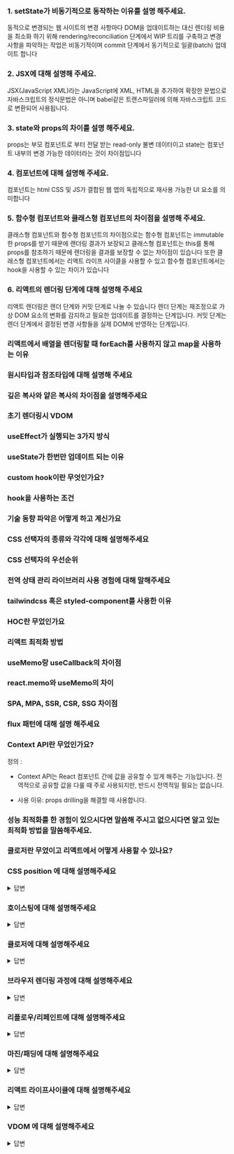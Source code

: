 ### 1. setState가 비동기적으로 동작하는 이유를 설명 해주세요.
동적으로 변경되는 웹 사이트의 변경 사항마다 DOM을 업데이트하는 대신 렌더링 비용을 최소화 하기 위해 
rendering/reconciliation 단계에서 WIP 트리를 구축하고 변경 사항을 파악하는 작업은 비동기적이며 
commit 단계에서 동기적으로 일괄(batch) 업데이트 합니다

### 2. JSX에 대해 설명해 주세요.
JSX(JavaScript XML)라는 JavaScript에 XML, HTML을 추가하여 확장한 문법으로 자바스크립트의 정식문법은 아니며 babel같은 트랜스파일러에 의해 자바스크립트 코드로 변환되어 사용됩니다.

### 3. state와 props의 차이를 설명 해주세요.
props는 부모 컴포넌트로 부터 전달 받는 read-only 불변 데이터이고
state는 컴포넌트 내부의 변경 가능한 데이터라는 것이 차이점입니다

### 4. 컴포넌트에 대해 설명해 주세요.
컴포넌트는 html CSS 및 JS가 결합된 웹 앱의 독립적으로 재사용 가능한 UI 요소를 의미합니다

### 5. 함수형 컴포넌트와 클래스형 컴포넌트의 차이점을 설명해 주세요.
클래스형 컴포넌트와 함수형 컴포넌트의 차이점으로는
함수형 컴포넌트는 immutable한 props를 받기 때문에 랜더링 결과가 보장되고 클래스형 컴포넌트는 this를 통해 props를 참조하기 때문에 렌더링을 결과를 보장할 수 없는 차이점이 있습니다
또한 클래스형 컴포넌트에서는 리액트 라이프 사이클을 사용할 수 있고 함수형 컴포넌트에서는 hook을 사용할 수 있는 차이가 있습니다

### 6. 리액트의 렌더링 단계에 대해 설명해 주세요
리액트 렌더링은 렌더 단계와 커밋 단계로 나눌 수 있습니다
렌더 단계는 재조정으로 가상 DOM 요소의 변화를 감지하고 필요한 업데이트를 결정하는 단계입니다.
커밋 단계는 렌더 단계에서 결정된 변경 사항들을 실제 DOM에 반영하는 단계입니다.

### 리액트에서 배열을 렌더링할 때 forEach를 사용하지 않고 map을 사용하는 이유

### 원시타입과 참조타입에 대해 설명해 주세요

### 깊은 복사와 얕은 복사의 차이점을 설명해주세요	

### 초기 렌더링시 VDOM

### useEffect가 실행되는 3가지 방식

### useState가 한번만 업데이트 되는 이유

### custom hook이란 무엇인가요?

### hook을 사용하는 조건

### 기술 동향 파악은 어떻게 하고 계신가요

### CSS 선택자의 종류와 각각에 대해 설명해주세요

### CSS 선택자의 우선순위

### 전역 상태 관리 라이브러리 사용 경험에 대해 말해주세요

### tailwindcss 혹은 styled-component를 사용한 이유

### HOC란 무었인가요

### 리액트 최적화 방법

### useMemo랑 useCallback의 차이점

### react.memo와 useMemo의 차이

### SPA, MPA, SSR, CSR, SSG 차이점

### flux 패턴에 대해 설명 해주세요

### Context API란 무었인가요?
정의 :
- Context API는 React 컴포넌트 간에 값을 공유할 수 있게 해주는 기능입니다.
  전역적으로 공유할 값을 다룰 때 주로 사용되지만, 반드시 전역적일 필요는 없습니다.

- 사용 이유: props drilling을 해결할 때 사용합니다.

### 성능 최적화를 한 경험이 있으시다면 말씀해 주시고 없으시다면 알고 있는 최적화 방법을 말씀해주세요.

### 클로저란 무었이고 리액트에서 어떻게 사용할 수 있나요?

### CSS position 에 대해 설명해주세요
<details>
<summary>답변</summary>

CSS에서 position 속성은 요소의 위치 지정 방식을 결정하는 중요한 속성입니다. 총 5가지 값(static, relative, absolute, fixed, sticky)을 가질 수 있습니다.  

static (기본값) 정적 위치 지정으로, 기본 렌더링 흐름에 따라 배치됩니다. top, bottom, left, right 속성이 적용되지 않습니다. 

relative 상대 위치 지정으로, 정적 위치에서 top, bottom, left, right 속성에 따라 위치가 이동합니다. 레이아웃에는 영향을 미치지 않습니다. 

absolute 절대 위치 지정으로, 가장 가까운 조상(relative, absolute, fixed 중 하나) 요소를 기준으로 위치가 결정됩니다. 일반 렌더링 흐름에서 벗어납니다. 

fixed 고정 위치 지정으로, 뷰포트(viewport) 기준으로 위치가 결정됩니다. 스크롤에도 영향을 받지 않습니다. 

sticky 스크롤 영역 기반 위치 지정입니다. 평소에는 정상 위치에 있다가, 가로 또는 세로 스크롤 위치가 설정된 위치에 다다르면 고정됩니다.
</details>

### 호이스팅에 대해 설명해주세요
<details>
<summary>답변</summary>

호이스팅은 자바스크립트 실행 컨텍스트가 만들어질 때 발생하는 현상입니다. 실행 컨텍스트가 생성되면 코드가 실행되기에 앞서 변수 및 함수 선언에 대한 초기화 단계가 먼저 진행됩니다. 이 과정에서 모든 변수 선언문은 단일 스코프에서 해당 스코프의 상단으로 가상적으로 이동되는 것처럼 동작합니다. 이를 호이스팅이라고 부릅니다.

변수의 경우 선언문만 호이스팅되고 할당문은 호이스팅되지 않습니다. 따라서 변수를 선언하고 초기화하기 이전에 해당 변수에 접근하면 undefined를 반환합니다.

함수 선언문의 경우 완전한 함수 정의 전체가 호이스팅됩니다. 하지만 함수 표현식은 함수 이름만 호이스팅되고 할당문 자체는 호이스팅되지 않습니다.

함수 선언문은 호이스팅이 일어나지만, 함수 표현식은 호이스팅이 일어나지 않습니다. 
</details>

### 클로저에 대해 설명해주세요
<details>
<summary>답변</summary>

클로저는 함수와 그 함수가 선언된 렉시컬 환경의 조합입니다. 중첩 함수가 있을 때, 내부 함수가 외부 함수의 변수를 참조하는데 외부 함수의 실행이 종료된 이후에도 내부 함수가 외부 함수의 변수를 계속 참조할 수 있는 경우가 클로저입니다. 리액트에서 커스텀 훅을 만들거나 자바스크립트로 계산기, 투두리스트 등을 만들며 상태 관리를 할 때 클로저를 사용한 경험이 있습니다. 
</details>

### 브라우저 렌더링 과정에 대해 설명해주세요
<details>
<summary>답변</summary>

브라우저는 개코나 웹킷 엔진으로 구동됩니다. 일반적으로 HTML 파일을 파싱하여 DOM 트리를 생성하고, CSS 파일을 파싱하여 CSSOM 트리를 만듭니다. 이렇게 생성된 두 개의 트리를 합쳐 렌더 트리를 생성한 후, 레이아웃과 페인팅 과정을 거쳐 화면에 렌더링합니다. 
</details>

### 리플로우/리페인트에 대해 설명해주세요
<details>
<summary>답변</summary>

리플로우는 이 렌더 트리의 일부 또는 전체 구조를 재계산하고 재배치해야 할 때 일어납니다. 리페인트는 시각적인 요소의 변경이 있을 때 발생하며, 예를 들어 visibility 이나 background-color, opacity , 폰트변경 등이 변경되었을 때입니다. 리플로우가 일어나면 반드시 리페인트가 발생합니다.

리플로우의 비용이 리페인트보다 비쌉니다. 왜냐하면 리플로우는 렌더 트리의 일부 또는 전체 구조를 재계산해야 하기 때문입니다

display: none 속성을 사용하여 레이아웃 단계를 다시 실행하지 않는 방법으로 최적화할 수 있을 것 같습니다.
</details>


### 마진/패딩에 대해 설명해주세요
<details>
<summary>답변</summary>

CSS에서 margin은 박스 모델의 border 바깥쪽에 있는 여백을 말하고, padding은 border 안쪽에 있는 여백을 말합니다. margin은 요소와 요소 사이의 간격을 정의할 때 주로 사용하고, padding은 요소 내부 콘텐츠와 border 사이의 간격을 정의할 때 주로 사용합니다. 
</details>

### 리액트 라이프사이클에 대해 설명해주세요
<details>
<summary>답변</summary>

리액트 라이프사이클에는 마운트, 업데이트, 언마운트 과정이 있습니다. 이를 리액트 함수형 컴포넌트에서는 useEffect를 통해 비슷하게 구현할 수 있습니다. 처음 렌더링 될 때는 useEffect의 콜백 함수가 실행되어 마운트 과정을 구현합니다. 업데이트될 때는 useEffect의 의존성 배열 안의 의존 변수가 변경되면서 콜백 함수가 다시 실행되어 업데이트 과정을 구현합니다. 언마운트될 때는 useEffect 안의 클린업 함수가 반환되면서 실행되어 언마운트 과정을 구현합니다. 
</details>

### VDOM 에 대해 설명해주세요
<details>
<summary>답변</summary>

VDOM은 리액트에서 UI를 효율적으로 렌더링하기 위해 메모리 상에 가상의 DOM 트리 구조를 만들어 활용하는 개념입니다. 
VDOM은 링크드 리스트로 구현된 트리 구조이며, 각 노드는 파이버 구조로 이루어져 있습니다.
파이버 구조 안에는 각 컴포넌트의 상태, 프롭스, DOM 정보 등이 저장됩니다. 
더블 버퍼링 방식을 사용하여 현재 트리(커런트 트리)와 작업 중인 트리(워킹 인 프로그레스 트리)가 존재합니다.
초기 렌더링 시에는 전체 UI를 VDOM으로 메모리에 저장하고, 리렌더링이 발생하면 렌더 단계에서 현재 트리와 작업 중인 트리를 비교하여 변경된 부분을 탐지하는 재조정 과정을 비동기적으로 거친 후, 커밋 단계에서 변경된 부분만 실제 DOM에 동기적으로 반영합니다.
</details>